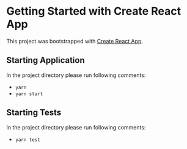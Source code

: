 # Getting Started with Create React App

This project was bootstrapped with [Create React App](https://github.com/facebook/create-react-app).

## Starting Application

In the project directory please run following comments:
- `yarn`
- `yarn start`

## Starting Tests

In the project directory please run following comments:
- `yarn test`

